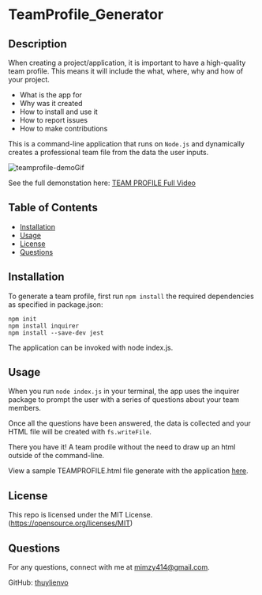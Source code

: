 # TeamProfile_Generator

## Description

  When creating a project/application, it is important to have a high-quality team profile. This means it will include the what, where, why and how of your project. 

  * What is the app for   
  * Why was it created   
  * How to install and use it  
  * How to report issues  
  * How to make contributions  

  This is a command-line application that runs on `Node.js` and dynamically creates a professional team file from the data the user inputs. 

  ![teamprofile-demoGif](TBD)

   See the full demonstation here: [TEAM PROFILE Full Video](https://youtu.be/xQl8blAhm6k)

  ## Table of Contents

  * [Installation](#installation)
  * [Usage](#usage)
  * [License](#license)
  * [Questions](#questions)
  
  ## Installation
  To generate a team profile, first run `npm install` the required dependencies as specified in package.json:

  `npm init`   
  `npm install inquirer`   
  `npm install --save-dev jest`

  The application can be invoked with node index.js.

  ## Usage 
  When you run `node index.js` in your terminal, the app uses the inquirer package to prompt the user with a series of questions about your team members. 

  Once all the questions have been answered, the data is collected and your HTML file will be created with `fs.writeFile`.  
  
  There you have it! A team prodile without the need to draw up an html outside of the command-line.

  View a sample TEAMPROFILE.html file generate with the application [here](https://github.com/thuylienvo/TeamProfile_Generator/blob/main/dist/team.html). 

  ## License  

  This repo is licensed under the MIT License. (https://opensource.org/licenses/MIT) 

  ## Questions
  For any questions, connect with me at [mimzy414@gmail.com](mailto:mimzy414@gmail.com). 
  
  GitHub: [thuylienvo](https://github.com/thuylienvo) 


